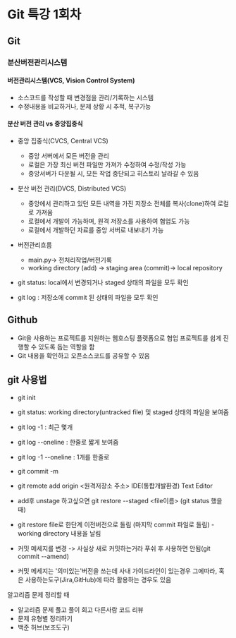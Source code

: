 # Git 특강 1회차
## Git
### 분산버전관리시스템
#### 버전관리시스템(VCS, Vision Control System)     
- 소스코드를 작성할 때 변경점을 관리/기록하는 시스템
- 수정내용을 비교하거나, 문제 상황 시 추적, 복구가능
#### 분산 버전 관리 vs 중앙집중식
- 중앙 집중식(CVCS, Central VCS)
    - 중앙 서버에서 모든 버전을 관리
    - 로컬은 가장 최신 버전 파일만 가져가 수정하여 수정/작성 가능
    - 중앙서버가 다운될 시, 모든 작업 중단되고 히스토리 날라갈 수 있음
- 분산 버전 관리(DVCS, Distributed VCS)
    - 중앙에서 관리하고 있던 모든 내역을 가진 저장소 전체를 복사(clone)하여 로컬로 가져옴
    - 로컬에서 개발이 가능하며, 원격 저장소를 사용하여 협업도 가능
    - 로컬에서 개발하던 자료를 중앙 서버로 내보내기 가능
    
- 버전관리흐름
    - main.py-> 전처리작업/버전기록
    - working directory (add) -> staging area (commit)-> local repository
- git status: local에서 변경되거나 staged 상태의 파일을 모두 확인
- git log : 저장소에 commit 된 상태의 파일을 모두 확인

## Github
- Git을 사용하는 프로젝트를 지원하는 웹호스팅 플랫폼으로 협업 프로젝트를 쉽게 진행할 수 있도록 돕는 역할을 함
- Git 내용을 확인하고 오픈소스코드를 공유할 수 있음

## git 사용법
- git init
- git status: working directory(untracked file) 및 staged 상태의 파일을 보여줌
- git log -1 : 최근 몇개
- git log --oneline : 한줄로 짧게 보여줌
- git log -1 --oneline : 1개를 한줄로
- git commit -m
- git remote add origin <원격저장소 주소>
IDE(통합개발환경)
Text Editor
- add후 unstage 하고싶으면
git restore --staged <file이름> (git status 했을때)

- git restore file로 한단계 이전버전으로 돌림 (마지막 commit 파일로 돌림) - working directory 내용을 날림
- 커밋 메세지를 변경 -> 사실상 새로 커밋하는거라 푸쉬 후 사용하면 안됨(git commit --amend)

- 커밋 메세지는 '의미있는'버전을 쓰는데 사내 가이드라인이 있는경우 그에따라, 혹은 사용하는도구(Jira,GitHub)에 따라 활용하는 경우도 있음

알고리즘 문제 정리할 때
- 알고리즘 문제 풀고 풀이 회고 다른사람 코드 리뷰
- 문제 유형별 정리하기
- 백준 허브(보조도구)